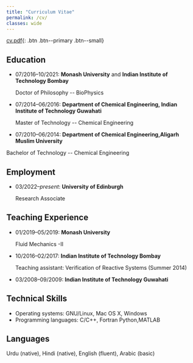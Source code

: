 ```yaml
---
title: "Curriculum Vitae"
permalink: /cv/
classes: wide
---
```


 [cv.pdf](/assets/files/cvm.pdf){: .btn .btn--primary .btn--small}

## Education

* 07/2016&ndash;10/2021: **Monash University** and **Indian Institute of Technology Bombay**

  Doctor of Philosophy -- BioPhysics
* 07/2014&ndash;06/2016: **Department of Chemical Engineering, Indian Institute of Technology Guwahati**

  Master of Technology -- Chemical Engineering
* 07/2010&ndash;06/2014: **Department of Chemical Engineering,Aligarh Muslim University**

Bachelor of Technology -- Chemical Engineering

## Employment

* 03/2022&ndash;_present_: **University of Edinburgh**

  Research Associate

## Teaching Experience

* 01/2019&ndash;05/2019: **Monash University**

  Fluid Mechanics -II
* 10/2016&ndash;02/2017: **Indian Institute of Technology Bombay**

  Teaching assistant: Verification of Reactive Systems (Summer 2014)
* 03/2008&ndash;09/2009: **Indian Institute of Technology Guwahati**

  

## Technical Skills

* Operating systems: GNU/Linux, Mac OS X, Windows
* Programming languages: C/C++, Fortran Python,MATLAB

## Languages

Urdu (native), Hindi (native), English (fluent), Arabic (basic)
